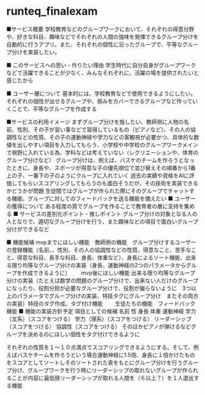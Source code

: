 # runteq_finalexam
■サービス概要
学校教育などのグループワークにおいて、それぞれの得意分野や、好きな科目、趣味などでそれぞれの人間の強味を発揮できるグループ分けを自動的に行うアプリ。また、それぞれの個性に沿ったグループで、平等なグループ分けを実装したい。

■ このサービスへの思い・作りたい理由
学生時代に自分自身がグループワークなどで活躍できることが少なく、みんなそれぞれに、活躍の場を提供されたいと感じたから

■ ユーザー層について
基本的には、学校教育などで使用できるようにしたい。それぞれの個性が出せるグループや、弱みをカバーできるグループなど作っていくことで、平等なグループを作成する

■サービスの利用イメージ
まずグループ分けを施したい、教師側に人物の名前、性別、その子が習い事などで習得しているもの（ピアノなど）、その人の協調性などの性質、その子の運動神経や学力などの客観視が必要かつ、具体的な数値を出しやすい項目を入力してもらう、小学校や中学校のグループワークメインで視野に入れている為、学科などは考えていない（レクリエーションや、体育のグループ分けなど）
グループ分けは、例えば、バスケのチームを作ろうとなったときに、身長や、スポーツが得意な子の優先順位で並び替えその順番から1番上の子、一番下の子のようにクループに入れていく
過去の実績や資格をAIに評価してもらいスコアリングしてもらうのも面白そうだが、その技術を実装できるかどうかが問題
生徒間ではグループが作られた際にそのグループでチャットする機能、グループに対してのフィードバックを送る機能を備えたい
■ ユーザーの獲得について
ある程度の質でグループを作ることで教育者の層に支持を集める
■ サービスの差別化ポイント・推しポイント
グループ分けの対象となる人の人となりで、適切なグループ分けを行う、また趣味などの項目で面白いグループ分けができるなど

■ 機能候補
mvpまでにほしい機能　教師側の機能　グループ分けするユーザーの登録機能（名前、、性別、その人の協調性などの性質、得意なこと、苦手なこと、得意な科目、長手な科目、身長、体重など）、身長によるソート機能、出来る限り均等なグループ分けの実装（身長、運動神経の2つのパラメータからグループを作成できるように）　
　
mvp後にほしい機能
出来る限り均等なグループ分けの実装（たとえば数学の問題のグループ分けで、出来ない人だけのグループになったり、役割分担が必要なグループ分けで、役割が偏らないように　3つ以上のパラメータでグループ分けの実装、特技タグにグループ分け　またその両方の実装）特技のタグ作成、タグ付け機能　　
生徒たちの機能　フィードバック機能
■ 機能の実装方針予定
項目としての候補
名前
性
身長
体重
運動神経
学力（文系）（スコアをつける）
学力（理系）（スコアをつける）
リーダーシップ（スコアをつける）
協調性（スコアをつける）
そのほかピアノが弾けるなどグループを決めるのにほしい個性をタグ付けできるように

それぞれの性質を１～１０点満点でスコアリングできるようにする。そして、例えばバスケチームを作ろうという場合運動神経に1.5倍、身長に１倍かけたものをスコアとしてソートしそのソートされた表をもとにグループ分けを行うグループ分け、グループワークを行う時にリーダーシップの取れないグループが作られることが内容に最低限リーダーシップが取れる人間を（６以上？）を１人選出する機能